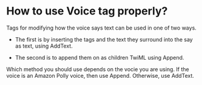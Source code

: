 
# How to use Voice tag properly?

Tags for modifying how the voice says text can be used in one of two ways.  
* The first is by inserting the tags and the text they surround into the say as text, using AddText.

* The second is to append them on as children TwiML using Append.

Which method you should use depends on the vocie you are using.  If the voice is an Amazon Polly voice, then use Append.  Otherwise, use AddText.
